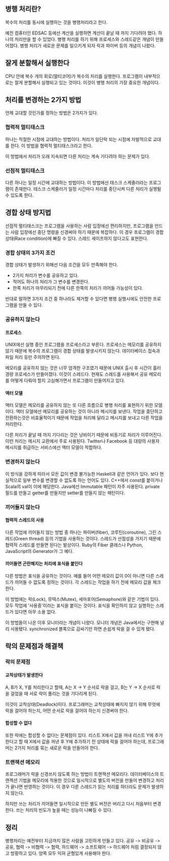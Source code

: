 ## 병행 처리란?

복수의 처리를 동시에 실행하는 것을 병행처리라고 한다.

예전 컴퓨터인 EDSAC 등에선 계산을 실행하면 계산이 끝날 때 까지 기다려야 했다. 하나의 처리만을 할 수 있었다. 병행 처리를 하기 위해 프로세스와 스레드같은 개념이 만들어졌다. 병행 처리가 새로운 문제를 일으키게 되자 락과 파이버 등의 개념이 나왔다.



## 잘게 분할해서 실행한다

CPU 안에 복수 개의 회로(멀티코어)가 복수의 처리를 실행한다. 프로그램이 내부적으로는 잘게 분할해서 실행되고 있는 것이다. 이것이 병행 처리의 가장 중요한 개념이다.



## 처리를 변경하는 2가지 방법

언제 교대할 것인가를 정하는 방법은 2가지가 있다.



### 협력적 멀티태스크

하나는 적절한 시점에 교대하는 방법이다. 처리가 일단락 되는 시점에 자발적으로 교대를 한다. 이 방법을 협력적 멀티태스크라고 한다.

이 방법에서 처리가 오래 지속되면 다른 처리는 계속 기다려야 하는 문제가 있다.



### 선점적 멀티태스크

다른 하나는 일정 시간에 교대하는 방법이다. 이 방법에선 태스크 스케줄러라는 프로그램이 존재한다. 테스크 스케줄러가 일정 시간마다 처리를 중단시켜 다른 처리가 실행될 수 있도록 한다.



## 경합 상태 방지법

선점적 멀티태스크는 프로그램을 사용하는 사람 입장에선 편리하지만, 프로그램을 만드는 사람 입장에선 중단 명령을 신경써야 하기 때문에 복잡하다. 이 경우 프로그램이 경합 상태(Race condition)에 빠질 수 있다. 스레드 세이프하지 않다고도 표현한다.



### 경합 상태의 3가지 조건

경합 상태가 발생하기 위해선 다음 조건을 모두 만족해야 한다.

- 2가지 처리가 변수를 공유하고 있다.
- 적어도 하나의 처리가 그 변수를 변경한다.
- 한쪽 처리가 마무리되기 전에 다른 한쪽의 처리가 끼어들 가능성이 있다.

반대로 말하면 3가지 조건 중 하나라도 제거할 수 있다면 병행 실행시에도 안전한 프로그램을 만들 수 있다.



### 공유하지 않는다

#### 프로세스

UNIX에선 실행 중인 프로그램을 프로세스라고 부른다. 프로세스는 메모리를 공유하지 않기 때문에 복수의 프로그램이 경합 상태를 발생시키지 않는다. 데이터베이스 접속과 파일 처리 등만 주의하면 된다.

메모리를 공유하지 않는 것은 너무 엄격한 구조였기 때문에 UNIX 출시 후 시간이 흘러 경량 프로세스가 만들어졌다. 이것이 스레드다. 현재도 스레드를 사용해서 공유 메모리를 어떻게 다뤄야 할지 고심해가면서 프로그램이 만들어지고 있다.



#### 액터 모델

액터 모델은 메모리를 공유하지 않는 또 다른 흐름으로 병행 처리를 표현하기 위한 모델이다. 액터 모델에선 메모리를 공유하는 것이 아니라 메시지를 보낸다. 작업을 중단하고 전환하는것은 비효율적이기 때문에 작업을 처리해 달라고 메시지를 보내고 다른 작업을 처리한다.

다른 처리가 끝날 때 까지 기다리는 것은 낭비이기 때문에 비동기로 처리가 이루어진다. 이런 처리는 메시지 교환에서 주로 사용된다. Twitter나 Facebook 등 대량의 사용자 메시지를 취급하는 서비스에선 액터 모델이 적합하다.



### 변경하지 않는다

이 방식을 강하게 따라서 모든 값이 변경 불가능한 Haskell과 같은 언어가 있다. 보다 현실적으로 일부 변수를 변경할 수 없도록 하는 언어도 있다. C++에서 const를 붙이거나 Scala의 val이 이에 해당한다. Java에선 Immutable 패턴이 자주 사용된다. private 필드를 만들고 getter를 만들지만 setter를 만들지 않는 패턴이다.



### 끼어들지 않는다

#### 협력적 스레드의 사용

다른 작업에 끼어들지 않는 방법 중 하나는 파이버(fiber), 코루틴(coroutine), 그린 스레드(Green thread) 등의 기법을 사용하는 것이다. 스레드가 선점성을 가지기 때문에 협력적 스레드를 만들면 된다는 발상이다. Ruby의 Fiber 클래스나 Python, JavaScript의 Generator가 그 예다.



#### 끼어들면 곤란해지는 처리에 표식을 붙인다

다른 방법은 표식을 공유하는 것이다. 예를 들어 어떤 메모리 값이 0이 아니면 다른 스레드가 끼어들 수 없도록 정하는 것이다. 각 스레드는 작업을 하기 전에 메모리 값을 체크한다.

이 방법에는 락(Lock), 뮤텍스(Mutex), 세마포어(Semaphore)와 같은 기법이 있다. 모두 작업에 '사용중'이라는 표식을 붙이는 것이다. 표식을 확인하지 않고 실행하는 스레드가 있다면 아무 소용 없다.

이 방법들이 나온 이후 모니터라는 개념이 나왔다. 모니터 개념은 Java에서는 구현해 널리 사용됐다. synchronized 블록으로 감싸기만 하면 손쉽게 락을 걸 수 있게 됐다.



## 락의 문제점과 해결책

### 락의 문제점

#### 교착상태가 발생한다

A, B가 X, Y를 처리한다고 할때, A는 X -> Y 순서로 락을 걸고, B는 Y -> X 순서로 락을 걸었을 때 서로 락이 풀리는 것을 기다리게 된다.

이것이 교착상태(Deadlock)이다. 프로그래머는 교착상태에 빠지지 않기 위해 무엇에 락을 걸어야 하는지, 어떤 순서로 락을 걸어야 하는지 신경써야 한다.



#### 합성할 수 없다

또한 락에는 합성할 수 없다는 문제점이 있다. 리스트 X에서 값을 꺼내 리스트 Y에 추가한다고 할 때 X에서 값을 꺼낸 후 Y에 추가하기 전 상태에 락을 걸어야 하는데, 프로그래머는 2가지 처리를 묶는 새로운 락을 만들어야 한다.



### 트랜잭션 메모리

프로그래머가 락을 신경쓰지 않도록 하는 방법이 트랜잭션 메모리다. 데이터베이스의 트랜젝션 기법을 메모리에 적용한 것으로 일시적으로 별도의 버전을 만들어 변경하고 처리가 끝나면 반영하는 것이다. 이 경우 다른 스레드가 읽는 처리를 하더라도 문제가 발생하지 않는다.

하지만 쓰는 처리가 끼어들면 일시적으로 만든 별도 버전은 버리고 다시 처음부터 변경한다. 쓰는 처리의 빈도가 높을 때는 성능이 나빠질 수 있다.



## 정리

병행처리는 예전부터 지금까지 많은 사람을 고민하게 만들고 있다. 공유 -> 비공유 -> 공유, 협력 -> 비협력 -> 협력, 하드웨어 -> 소프트웨어 -> 하드웨어 처럼 결정되지 않고 방황하고 있다. 양쪽 모두 익혀 균형있게 사용해야 한다.